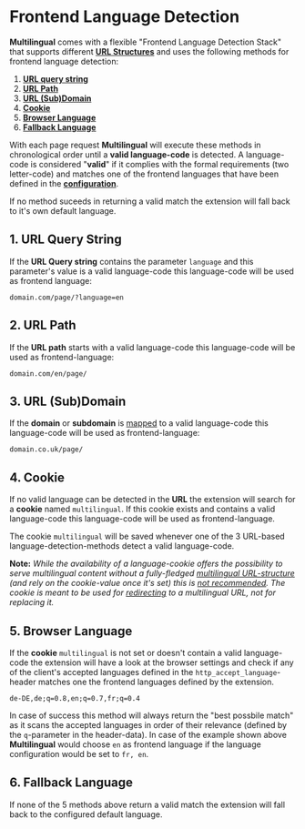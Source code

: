 # Frontend Language Detection #

**Multilingual** comes with a flexible "Frontend Language Detection Stack" that supports different **[URL Structures][7]** and uses the following methods for frontend language detection:

1. **[URL query string][1]**
2. **[URL Path][2]**
3. **[URL (Sub)Domain][3]**
4. **[Cookie][4]**
5. **[Browser Language][5]**
6. **[Fallback Language][6]**

With each page request **Multilingual** will execute these methods in chronological order until a **valid language-code** is detected. A language-code is considered "**valid**" if it complies with the formal requirements (two letter-code) and matches one of the frontend languages that have been defined in the **[configuration][8]**.

If no method suceeds in returning a valid match the extension will fall back to it's own default language.


## 1. URL Query String

If the **URL Query string** contains the parameter `language` and this parameter's value is a valid language-code this language-code will be used as frontend language:

    domain.com/page/?language=en


## 2. URL Path

If the **URL path** starts with a valid language-code this language-code will be used as frontend-language:

    domain.com/en/page/


## 3. URL (Sub)Domain

If the **domain** or **subdomain** is [mapped][9] to a valid language-code this language-code will be used as frontend-language:

    domain.co.uk/page/


## 4. Cookie

If no valid language can be detected in the **URL** the extension will search for a **cookie** named `multilingual`. If this cookie exists and contains a valid language-code this language-code will be used as frontend-language.

The cookie `multilingual` will be saved whenever one of the 3 URL-based language-detection-methods detect a valid language-code.

**Note:**  _While the availability of a language-cookie offers the possibility to serve multilingual content without a fully-fledged [multilingual URL-structure][7] (and rely on the cookie-value once it's set) this is [not recommended][11]. The cookie is meant to be used for [redirecting][10] to a multilingual URL, not for replacing it._

## 5. Browser Language

If the **cookie** `multilingual` is not set or doesn't contain a valid language-code the extension will have a look at the browser settings and check if any of the client's accepted languages defined in the `http_accept_language`-header matches one the frontend languages defined by the extension.

    de-DE,de;q=0.8,en;q=0.7,fr;q=0.4

In case of success this method will always return the "best possbile match" as it scans the accepted languages in order of their relevance (defined by the `q`-parameter in the header-data). In case of the example shown above **Multilingual** would choose `en` as frontend language if the language configuration would be set to `fr, en`. 


## 6. Fallback Language

If none of the 5 methods above return a valid match the extension will fall back to the configured default language.


[1]: #1-url-query-string
[2]: #2-url-path
[3]: #3-url-subdomain
[4]: #4-cookie
[5]: #5-browser-language
[6]: #6-fallback-language
[7]: multilingual-url-structures-and-routing.md
[8]: configuration.md
[9]: multilingual-url-structures-and-routing.md/#3-set-a-language-by-mapping-it-to-a-subdomain
[10]: frontend-redirection.md
[11]: https://support.google.com/webmasters/answer/182192
